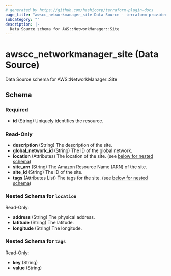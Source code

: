 ```yaml
---
# generated by https://github.com/hashicorp/terraform-plugin-docs
page_title: "awscc_networkmanager_site Data Source - terraform-provider-awscc"
subcategory: ""
description: |-
  Data Source schema for AWS::NetworkManager::Site
---
```


# awscc_networkmanager_site (Data Source)

Data Source schema for AWS::NetworkManager::Site



<!-- schema generated by tfplugindocs -->
## Schema

### Required

- **id** (String) Uniquely identifies the resource.

### Read-Only

- **description** (String) The description of the site.
- **global_network_id** (String) The ID of the global network.
- **location** (Attributes) The location of the site. (see [below for nested schema](#nestedatt--location))
- **site_arn** (String) The Amazon Resource Name (ARN) of the site.
- **site_id** (String) The ID of the site.
- **tags** (Attributes List) The tags for the site. (see [below for nested schema](#nestedatt--tags))

<a id="nestedatt--location"></a>
### Nested Schema for `location`

Read-Only:

- **address** (String) The physical address.
- **latitude** (String) The latitude.
- **longitude** (String) The longitude.


<a id="nestedatt--tags"></a>
### Nested Schema for `tags`

Read-Only:

- **key** (String)
- **value** (String)



